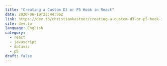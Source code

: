 ```yaml
---
title: "Creating a Custom D3 or P5 Hook in React"
date: 2020-06-19T23:44:56Z
link: https://dev.to/christiankastner/creating-a-custom-d3-or-p5-hook-in-react-fap?utm_medium=RSS&utm_source=news.12bit.vn
site: dev.to
language: English
category:
  - react
  - javascript
  - dataviz
  - p5
draft: false
---
```

